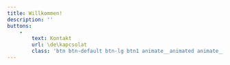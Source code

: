 ```yaml
---
title: Willkommen!
description: ''
buttons:
    -
        text: Kontakt
        url: \de\kapcsolat
        class: 'btn btn-default btn-lg btn1 animate__animated animate__pulse animate__infinite'
---
```

